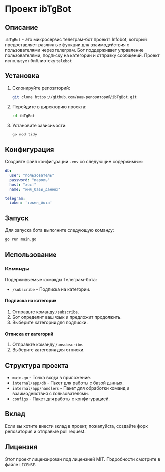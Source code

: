 # Проект ibTgBot

## Описание

`ibTgBot` - это микросервис телеграм-бот проекта Infobot, который предоставляет различные функции для взаимодействия с пользователями через телеграм. Бот поддерживает управление пользователями, подписку на категории и отправку сообщений.
Проект использует библиотеку `telebot` 

## Установка

1. Склонируйте репозиторий:
    ```sh
    git clone https://github.com/ваш-репозиторий/ibTgBot.git
    ```

2. Перейдите в директорию проекта:
    ```sh
    cd ibTgBot
    ```

3. Установите зависимости:
    ```sh
    go mod tidy
    ```

## Конфигурация

Создайте файл конфигурации `.env` со следующим содержимым:

```yaml
db:
  user: "пользователь"
  password: "пароль"
  host: "хост"
  name: "имя_базы_данных"

telegram:
  token: "токен_бота"
```

## Запуск

Для запуска бота выполните следующую команду:

```sh
go run main.go
```

## Использование

### Команды
Подерживыемые команды Телеграм-бота:

- `/subscribe` - Подписка на категории.

#### Подписка на категории

1. Отправьте команду `/subscribe`.
2. Бот определит ваш язык и предложит продолжить.
3. Выберите категории для подписки.

#### Отписка от категорий

1. Отправьте команду `/unsubscribe`.
2. Выберите категории для отписки.

## Структура проекта

- `main.go` - Точка входа в приложение.
- `internal/app/db` - Пакет для работы с базой данных.
- `internal/app/handlers` - Пакет для обработки команд и взаимодействия с пользователями.
- `configs` - Пакет для работы с конфигурацией.

## Вклад

Если вы хотите внести вклад в проект, пожалуйста, создайте форк репозитория и отправьте pull request.

## Лицензия

Этот проект лицензирован под лицензией MIT. Подробности смотрите в файле `LICENSE`.